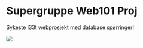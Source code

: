 # Supergruppe Web101 Proj
Sykeste l33t webprosjekt med database spørringer!

<img src="http://bildr.no/image/MEY1cXNj.jpeg">